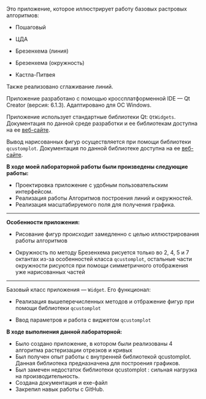 Это приложение, которое иллюстрирует работу базовых растровых алгоритмов:

* Пошаговый

* ЦДА

* Брезенхема (линия)

* Брезенхема (окружность)

* Кастла-Питвея

Также реализовано сглаживание линий.

Приложение разработано с помощью кроссплатформенной IDE — Qt Creator (версия: 6.1.3). Адаптировано для ОС Windows.

Приложение использует стандартные библиотеки Qt: `QtWidgets`. Документация по данной среде разработки и ее библиотекам доступна на ее [веб-сайте](https://doc.qt.io).

Вывод нарисованных фигур осуществляется при помощи библиотеки `qcustomplot`. Документация по данной библиотеке доступна на ее [веб-сайте](https://www.qcustomplot.com).

**В ходе моей лабораторной работы были произведены следующие работы:**
- Проектировка приложение с удобным пользовательским интерфейсом.
- Реализация работы Алгоритмов построения линий и окружностей.
- Реализация масштабируемого поля для получения графика.



___
__Особенности приложения:__

* Рисование фигур происходит замедленно с целью иллюстрирования работы алгоритмов

* Окружность по методу Брезенхема рисуется только во 2, 4, 5 и 7 октантах из-за особенностей класса `qcustomplot`, остальные части окружности рисуются при помощи симметричного отображения уже нарисованных частей
___
Базовый класс приложения — `Widget`. Его функционал: 

* Реализация вышеперечисленных методов и отбражение фигур при помощи библиотеки `qcustomplot`

* Ввод параметров и работа с виджетом `qcustomplot`

**В ходе выполнения данной лабораторной:**
- Было создано приложение, в котором были реализованы 4 алгоритма растеризации отрезков и кривых
- Был получен опыт работы с внутренней библиотекой qсustomplot. Данная библиотека предназначена для построения графиков.
- Был замечен недостаток библиотеки qcustomplot : сильная нагрузка на производительность. 
- Создана документация и exe-файл
- Закрепил навык работы с GitHub.
